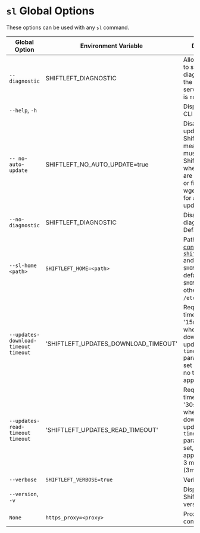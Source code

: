 # `sl` Global Options

These options can be used with any `sl` command.

Global Option | Environment Variable | Description
--- | --- | ---
`--diagnostic` | SHIFTLEFT_DIAGNOSTIC | Allow application to send diagnostic data to the ShiftLeft servers. Default is `no-diagnostic`. 
`--help`, `-h` | | Display ShiftLeft CLI help text.
`-- no-auto-update` | SHIFTLEFT_NO_AUTO_UPDATE=true | Disable automatic updating of the ShiftLeft CLI. This means that you must reinstall the ShiftLeft CLI whenever there are new features or fixes (curl or wget are required for automatic updates).
`--no-diagnostic` | SHIFTLEFT_DIAGNOSTIC | Disable diagnostic data. Default.
`--sl-home <path>` | `SHIFTLEFT_HOME=<path>` | Path for the [configuration file `shiftleft.json`](../../using-inspect-protect/protect/json-file.md) and artifacts. If `$HOME` is set, defaults to `$HOME/.shiftleft`; otherwise to `/etc/shiftleft`.
`--updates-download-timeout timeout` | 'SHIFTLEFT_UPDATES_DOWNLOAD_TIMEOUT' | Requested total timeout (e.g. '15m') to be used when downloading updates. If the `timeout` parameter is not set (the default), no timeout is applied. 
`--updates-read-timeout timeout` | 'SHIFTLEFT_UPDATES_READ_TIMEOUT' | Requested idle timeout (e.g. '30s') to be used when downloading data updates. If the `timeout` parameter is not set, no timeout is applied. Default is 3 minutes (3m0s).
`--verbose` | `SHIFTLEFT_VERBOSE=true` | Verbose mode.
`--version`, `-v` | | Display the ShiftLeft CLI version.
`None`	| `https_proxy=<proxy>` |	Proxy configuration.
